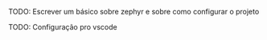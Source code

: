 TODO: Escrever um básico sobre zephyr e sobre como configurar o projeto

TODO: Configuração pro vscode

